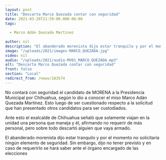 ```yaml
---
layout: post
title: "Descarta Marco Quezada contar con seguridad"
date: 2021-03-26T21:59:00.000-06:00
tags:
  
  - Marco Adán Quezada Martínez
  
author: nil
description: "El abanderado morenista dijo estar tranquilo y por el momento no solicitaría ningún elemento de seguridad."
image: "/uploads/2021/images-MARCO_QUEZADA.jpg"
video: nil
audio: "/uploads/2021/audio-MV01_MARCO_QUEZADA.mp3"
alt: "Descarta Marco Quezada contar con seguridad"
front: false
section: "Local"
redirect_from: /news/183574
---
```


No contará con seguridad el candidato de MORENA a la Presidencia Municipal por Chihuahua, según lo dio a conocer el miso Marco Adán Quezada Martínez. Esto luego de ser cuestionado respecto a la solicitud que han presentado otros candidatos para ser custodiados.

Ante esto el exalcalde de Chihuahua señaló que solamente viajan en la unidad una persona que maneja y él, afirmando no requerir de más personal, pero sobre todo descartó alguien que vaya armado.

El abanderado morenista dijo estar tranquilo y por el momento no solicitaría ningún elemento de seguridad. Sin embargo, dijo no tener previsto y en caso de requerirlo se hará saber ante el órgano encargado de las elecciones
